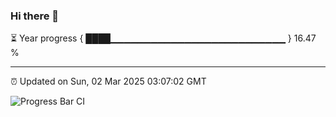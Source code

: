 ### Hi there 👋

⏳ Year progress { ████▁▁▁▁▁▁▁▁▁▁▁▁▁▁▁▁▁▁▁▁▁▁▁▁▁▁ } 16.47 %

---

⏰ Updated on Sun, 02 Mar 2025 03:07:02 GMT

![Progress Bar CI](https://github.com/IshwaranRudhara/GIT-ACTION/workflows/Progress%20Bar%20CI/badge.svg)
